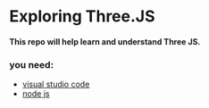 <h1>Exploring Three.JS</h1>
<h4>This repo will help learn and understand Three JS.</h4>
<h3>you need:</h3>
<ul>
<li>
<a href="https://code.visualstudio.com/"> visual studio code </a>
</li>
<li>
<a href="https://nodejs.org/en/">node js </a>
</li>
</ul>